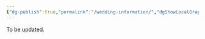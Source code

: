 ```yaml
---
{"dg-publish":true,"permalink":"/wedding-information/","dgShowLocalGraph":true,"noteIcon":"","created":"2025-08-31T19:00:52.775-04:00","updated":"2025-09-14T18:31:23.802-04:00"}
---
```



To be updated.